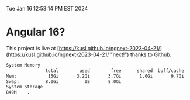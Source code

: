 Tue Jan 16 12:53:14 PM EST 2024

# Angular 16?


This project is live at [https://kusl.github.io/ngnext-2023-04-21/](https://kusl.github.io/ngnext-2023-04-21/ "next!") thanks to Github.

```bash
System Memory
               total        used        free      shared  buff/cache   available
Mem:            15Gi       3.2Gi       3.7Gi       1.0Gi       9.7Gi        12Gi
Swap:          8.0Gi          0B       8.0Gi
System Storage
849M	.
```
```bash
